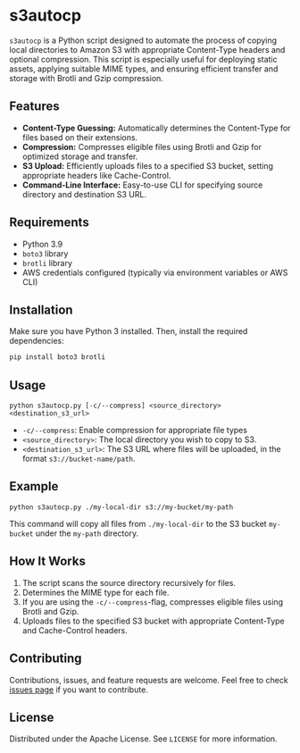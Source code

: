 # s3autocp

`s3autocp` is a Python script designed to automate the process of copying local directories to Amazon S3 with appropriate Content-Type headers and optional compression. This script is especially useful for deploying static assets, applying suitable MIME types, and ensuring efficient transfer and storage with Brotli and Gzip compression.

## Features

- **Content-Type Guessing:** Automatically determines the Content-Type for files based on their extensions.
- **Compression:** Compresses eligible files using Brotli and Gzip for optimized storage and transfer.
- **S3 Upload:** Efficiently uploads files to a specified S3 bucket, setting appropriate headers like Cache-Control.
- **Command-Line Interface:** Easy-to-use CLI for specifying source directory and destination S3 URL.

## Requirements

- Python 3.9
- `boto3` library
- `brotli` library
- AWS credentials configured (typically via environment variables or AWS CLI)

## Installation

Make sure you have Python 3 installed. Then, install the required dependencies:

```bash
pip install boto3 brotli
```

## Usage

```python s3autocp.py [-c/--compress] <source_directory> <destination_s3_url>```

- `-c/--compress`: Enable compression for appropriate file types
- `<source_directory>`: The local directory you wish to copy to S3.
- `<destination_s3_url>`: The S3 URL where files will be uploaded, in the format `s3://bucket-name/path`.

## Example

```python s3autocp.py ./my-local-dir s3://my-bucket/my-path```

This command will copy all files from `./my-local-dir` to the S3 bucket `my-bucket` under the `my-path` directory.

## How It Works

1. The script scans the source directory recursively for files.
2. Determines the MIME type for each file.
3. If you are using the `-c/--compress`-flag, compresses eligible files using Brotli and Gzip.
4. Uploads files to the specified S3 bucket with appropriate Content-Type and Cache-Control headers.

## Contributing

Contributions, issues, and feature requests are welcome. Feel free to check [issues page](https://github.com/NitorCreations/s3autocp/issues) if you want to contribute.

## License

Distributed under the Apache License. See `LICENSE` for more information.
